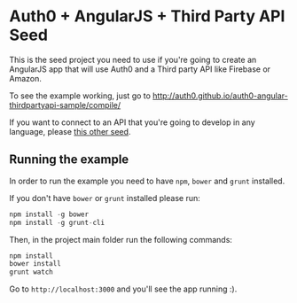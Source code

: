 # Auth0 + AngularJS + Third Party API Seed

This is the seed project you need to use if you're going to create an AngularJS app that will use Auth0 and a Third party API like Firebase or Amazon.

To see the example working, just go to http://auth0.github.io/auth0-angular-thirdpartyapi-sample/compile/

If you want to connect to an API that you're going to develop in any language, please [this other seed](https://github.com/auth0/auth0-angular-api-sample).

## Running the example

In order to run the example you need to have `npm`, `bower` and `grunt` installed.

If you don't have `bower` or `grunt` installed please run:

````js
npm install -g bower
npm install -g grunt-cli
````

Then, in the project main folder run the following commands:

````js
npm install
bower install
grunt watch
````

Go to `http://localhost:3000` and you'll see the app running :).

